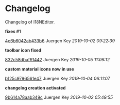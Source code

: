 # Changelog

Changelog of I18NEditor.


**fixes #1**


[4e6b6042ab433b6](https://github.com/elbosso/i18neditor/commit/4e6b6042ab433b6) Juergen Key *2019-10-02 09:22:39*



**toolbar icon fixed**


[832c58dbaf91442](https://github.com/elbosso/i18neditor/commit/832c58dbaf91442) Juergen Key *2019-10-05 11:06:12*

**custom material icons now in use**


[b125c9796561e47](https://github.com/elbosso/i18neditor/commit/b125c9796561e47) Juergen Key *2019-10-04 06:11:07*

**changelog creation activated**


[9b614a78aab349c](https://github.com/elbosso/i18neditor/commit/9b614a78aab349c) Juergen Key *2019-10-02 05:49:55*



